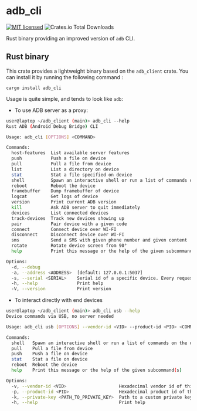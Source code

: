 # adb_cli

[![MIT licensed](https://img.shields.io/crates/l/adb_cli.svg)](./LICENSE-MIT)
![Crates.io Total Downloads](https://img.shields.io/crates/d/adb_cli)

Rust binary providing an improved version of `adb` CLI.

## Rust binary

This crate provides a lightweight binary based on the `adb_client` crate. You can install it by running the following command :

```shell
cargo install adb_cli 
```

Usage is quite simple, and tends to look like `adb`:

- To use ADB server as a proxy:

```bash
user@laptop ~/adb_client (main)> adb_cli --help
Rust ADB (Android Debug Bridge) CLI

Usage: adb_cli [OPTIONS] <COMMAND>

Commands:
  host-features  List available server features
  push           Push a file on device
  pull           Pull a file from device
  list           List a directory on device
  stat           Stat a file specified on device
  shell          Spawn an interactive shell or run a list of commands on the device
  reboot         Reboot the device
  framebuffer    Dump framebuffer of device
  logcat         Get logs of device
  version        Print current ADB version
  kill           Ask ADB server to quit immediately
  devices        List connected devices
  track-devices  Track new devices showing up
  pair           Pair device with a given code
  connect        Connect device over WI-FI
  disconnect     Disconnect device over WI-FI
  sms            Send a SMS with given phone number and given content
  rotate         Rotate device screen from 90°
  help           Print this message or the help of the given subcommand(s)

Options:
  -d, --debug              
  -a, --address <ADDRESS>  [default: 127.0.0.1:5037]
  -s, --serial <SERIAL>    Serial id of a specific device. Every request will be sent to this device
  -h, --help               Print help
  -V, --version            Print version
```

- To interact directly with end devices

```bash
user@laptop ~/adb_client (main)> adb_cli usb --help
Device commands via USB, no server needed

Usage: adb_cli usb [OPTIONS] --vendor-id <VID> --product-id <PID> <COMMAND>

Commands:
  shell   Spawn an interactive shell or run a list of commands on the device
  pull    Pull a file from device
  push    Push a file on device
  stat    Stat a file on device
  reboot  Reboot the device
  help    Print this message or the help of the given subcommand(s)

Options:
  -v, --vendor-id <VID>                    Hexadecimal vendor id of this USB device
  -p, --product-id <PID>                   Hexadecimal product id of this USB device
  -k, --private-key <PATH_TO_PRIVATE_KEY>  Path to a custom private key to use for authentication
  -h, --help                               Print help
```